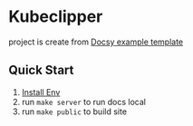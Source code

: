 # Kubeclipper

project is create from [Docsy example template](https://github.com/google/docsy-example)

## Quick Start

1. [Install Env](https://www.docsy.dev/docs/get-started/docsy-as-module/installation-prerequisites/)
2. run `make server` to run docs local
3. run `make public` to build site